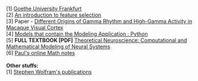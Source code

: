 [1] <a href="http://fias.uni-frankfurt.de/neuro/compneuro/upload/lectures/">Goethe University Frankfurt</a><br>
[2] <a href="http://machinelearningmastery.com/an-introduction-to-feature-selection/">An introduction to feature selection</a><br>
[3] Paper - <a href="http://journals.plos.org/plosbiology/article?id=10.1371/journal.pbio.1000610">Different Origins of Gamma Rhythm and High-Gamma Activity in Macaque Visual Cortex</a><br>
[4] <a href="https://senselab.med.yale.edu/ModelDB/ModelList.cshtml?id=114646&describe=yes&celldescr=&">Models that contain the Modeling Application : Python</a><br>
[5] <b>FULL TEXTBOOK [PDF]</b> <a href="http://cns-classes.bu.edu/cn510/Papers/Theoretical%20Neuroscience%20Computational%20and%20Mathematical%20Modeling%20of%20Neural%20Systems%20-%20%20Peter%20Dayan,%20L.%20F.%20Abbott.pdf">Theoretical Neuroscience: Computational and Mathematical Modeling of Neural Systems</a> <br>
[6] <a href="http://tutorial.math.lamar.edu/">Paul's online Math notes</a><br>
<br>
<b>Other stuffs:</b><br>
[1] <a href="http://www.stephenwolfram.com/publications/">Stephen Wolfram's publications</a><br>
